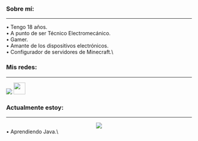 ### Sobre mí:
-----
• Tengo 18 años.\
• A punto de ser Técnico Electromecánico.\
• Gamer.\
• Amante de los dispositivos electrónicos.\
• Configurador de servidores de Minecraft.\

### Mis redes:
-----
<a href="https://twitter.com/NotMeg4_"><img src="https://www.shareicon.net/data/64x64/2017/06/22/887584_logo_512x512.png"></a> <a href="https://twitter.com/NotMeg4_"><img src="https://dibujarbien.com/wp-content/uploads/2022/02/Discord-Logo-Circle-2.png" widht=32 height=32></a>

### Actualmente estoy:
-----
<div align="center">
  <img align="center" src="https://lanyard.cnrad.dev/api/326865943915397120?animated=true">
</div>
• Aprendiendo Java.\


